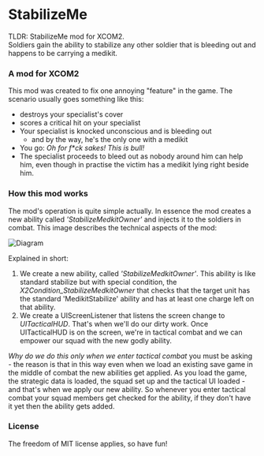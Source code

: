 # StabilizeMe

TLDR: StabilizeMe mod for XCOM2. \
Soldiers gain the ability to stabilize any other soldier that is bleeding out and happens to be carrying a medikit.

### A mod for XCOM2

This mod was created to fix one annoying "feature" in the game. The scenario usually goes something like this:

- <insert alien here> destroys your specialist's cover
- <insert alien here> scores a critical hit on your specialist
- Your specialist is knocked unconscious and is bleeding out
  - and by the way, he's the only one with a medikit
- You go: _Oh for f*ck sakes! This is bull!_
- The specialist proceeds to bleed out as nobody around him can help him, even though in practise the victim has a medikit lying right beside him.
 
### How this mod works

The mod's operation is quite simple actually. In essence the mod creates a new ability called _'StabilizeMedkitOwner'_ and injects it to the soldiers in combat. This image describes the technical aspects of the mod:

![Diagram](http://i.imgur.com/toIZ2iA.png "Diagram")

Explained in short:
1. We create a new ability, called _'StabilizeMedkitOwner'_. This ability is like standard stabilize but with special condition, the _X2Condition_StabilizeMedkitOwner_ that checks that the target unit has the standard 'MedikitStabilize' ability and has at least one charge left on that ability.
2. We create a UIScreenListener that listens the screen change to _UITacticalHUD_. That's when we'll do our dirty work. Once UITacticalHUD is on the screen, we're in tactical combat and we can empower our squad with the new godly ability.

_Why do we do this only when we enter tactical combat_ you must be asking - the reason is that in this way even when we load an existing save game in the middle of combat the new abilities get applied. As you load the game, the strategic data is loaded, the squad set up and the tactical UI loaded - and that's when we apply our new ability. So whenever you enter tactical combat your squad members get checked for the ability, if they don't have it yet then the ability gets added.

### License

The freedom of MIT license applies, so have fun!
